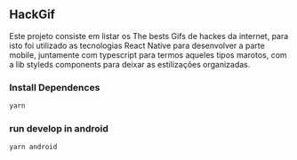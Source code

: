## HackGif

Este projeto consiste em listar os The bests Gifs de hackes da internet, para isto foi utilizado as tecnologias React Native para desenvolver a parte mobile, juntamente com typescript para termos aqueles tipos marotos, com a lib styleds components para deixar as estilizações organizadas.

### Install Dependences

```sh
yarn
```

### run develop in android

```sh
yarn android
```

